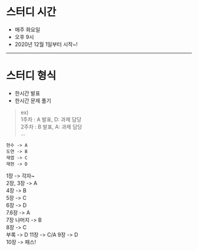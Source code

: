 # 스터디 시간 
* 매주 화요일
* 오후 9시
* 2020년 12월 1일부터 시작~!
--- 
# 스터디 형식
* 한시간 발표
* 한시간 문제 풀기
> ex)   
> 1주차 : A 발표, D: 과제 담당  
> 2주차 : B 발표, A: 과제 담당  
> ...  


```
현수 -> A
도연 -> B
재엽 -> C
재현 -> D
```
1장 -> 각자~  
2장, 3장 -> A  
4장 -> B  
5장 -> C  
6장 -> D  
7.6장 -> A  
7장 나머지 -> B  
8장 -> C  
부록 -> D 
11장 -> C/A
9장 -> D  
10장 -> 패스!  

